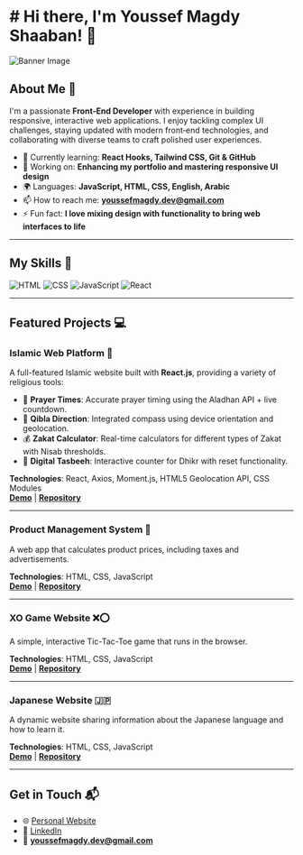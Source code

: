 # # Hi there, I'm **Youssef Magdy Shaaban**! 👋

![Banner Image](https://via.placeholder.com/1200x300.png?text=Your+Banner+Here)

## About Me 🚀

I'm a passionate **Front‑End Developer** with experience in building responsive, interactive web applications. I enjoy tackling complex UI challenges, staying updated with modern front‑end technologies, and collaborating with diverse teams to craft polished user experiences.

- 🌱 Currently learning: **React Hooks, Tailwind CSS, Git & GitHub**
- 🔭 Working on: **Enhancing my portfolio and mastering responsive UI design**
- 🌍 Languages: **JavaScript, HTML, CSS, English, Arabic**
- 📫 How to reach me: **youssefmagdy.dev@gmail.com**
- ⚡ Fun fact: **I love mixing design with functionality to bring web interfaces to life**

---

## My Skills 🧠

![HTML](https://img.shields.io/badge/-HTML-E34F26?style=flat-square&logo=html5&logoColor=white)
![CSS](https://img.shields.io/badge/-CSS-1572B6?style=flat-square&logo=css3&logoColor=white)
![JavaScript](https://img.shields.io/badge/-JavaScript-F7DF1E?style=flat-square&logo=javascript&logoColor=black)
![React](https://img.shields.io/badge/-React-61DAFB?style=flat-square&logo=react&logoColor=black)

---

## Featured Projects 💻

### Islamic Web Platform 🌙
A full-featured Islamic website built with **React.js**, providing a variety of religious tools:
- 🕌 **Prayer Times**: Accurate prayer timing using the Aladhan API + live countdown.
- 🧭 **Qibla Direction**: Integrated compass using device orientation and geolocation.
- 💰 **Zakat Calculator**: Real-time calculators for different types of Zakat with Nisab thresholds.
- 📿 **Digital Tasbeeh**: Interactive counter for Dhikr with reset functionality.

**Technologies**: React, Axios, Moment.js, HTML5 Geolocation API, CSS Modules  
**[Demo](#)** | **[Repository](#)**

---

### Product Management System 💼  
A web app that calculates product prices, including taxes and advertisements.

**Technologies**: HTML, CSS, JavaScript  
**[Demo](#)** | **[Repository](#)**

---

### XO Game Website ❌⭕  
A simple, interactive Tic-Tac-Toe game that runs in the browser.

**Technologies**: HTML, CSS, JavaScript  
**[Demo](#)** | **[Repository](#)**

---

### Japanese Website 🇯🇵  
A dynamic website sharing information about the Japanese language and how to learn it.

**Technologies**: HTML, CSS, JavaScript  
**[Demo](#)** | **[Repository](#)**

---

## Get in Touch 📬

- 🌐 [Personal Website](https://youssefmagdyportfolio.netlify.app)
- 💼 [LinkedIn](https://www.linkedin.com/in/youssef-magdy-562455320/)
- 📧 **youssefmagdy.dev@gmail.com**
